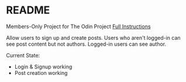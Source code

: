 # README

Members-Only Project for The Odin Project
[Full Instructions](https://www.theodinproject.com/lessons/ruby-on-rails-members-only)

Allow users to sign up and create posts.
Users who aren't logged-in can see post content but not authors.
Logged-in users can see author.

Current State:
- Login & Signup working
- Post creation working
